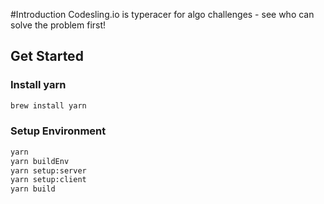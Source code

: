 #Introduction
Codesling.io is typeracer for algo challenges - see who can solve the problem first!

## Get Started
### Install yarn
```bash
brew install yarn
```
### Setup Environment
```bash
yarn
yarn buildEnv
yarn setup:server
yarn setup:client
yarn build
```
